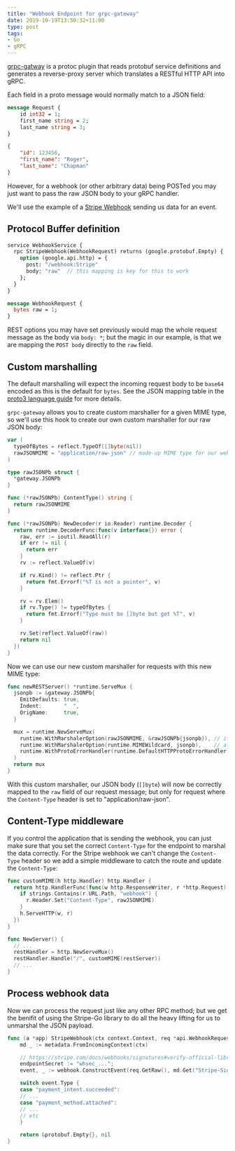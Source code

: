 ```yaml
---
title: "Webhook Endpoint for grpc-gateway"
date: 2019-10-19T13:50:32+11:00
type: post
tags:
- Go
- gRPC
---
```


[grpc-gatway](https://github.com/grpc-ecosystem/grpc-gateway) is a protoc plugin that reads protobuf service definitions 
and generates a reverse-proxy server which translates a RESTful HTTP API into gRPC.

Each field in a proto message would normally match to a JSON field:

```proto
message Request {
    id int32 = 1;
    first_name string = 2;
    last_name string = 3;
}
```
```JSON
{
    "id": 123456,
    "first_name": "Roger",
    "last_name": "Chapman"
}
```

However, for a webhook (or other arbitrary data) being POSTed you may just want to pass the raw JSON body to your gRPC handler.

We'll use the example of a [Stripe Webhook](https://stripe.com/docs/webhooks) sending us data for an event.

## Protocol Buffer definition

```proto
service WebhookService {
  rpc StripeWebhook(WebhookRequest) returns (google.protobuf.Empty) {
    option (google.api.http) = {
      post: "/webhook:Stripe"
      body: "raw"  // this mapping is key for this to work
    };
  }
}

message WebhookRequest {
  bytes raw = 1;
}
```

REST options you may have set previously would map the whole request message as the body via `body: *`; but the magic in our example, is that we 
are mapping the `POST body` directly to the `raw` field.

## Custom marshalling

The default marshalling will expect the incoming request body to be `base64` encoded as this is the default for `bytes`. See 
the JSON mapping table in the [proto3 language guide](https://developers.google.com/protocol-buffers/docs/proto3#json) for more details. 

`grpc-gateway` allows you to create custom marshaller for a given MIME type, so we'll use this hook to create our own custom marshaller for our raw JSON body:

```go
var (
  typeOfBytes = reflect.TypeOf([]byte(nil))
  rawJSONMIME = "application/raw-json" // made-up MIME type for our webhook
)

type rawJSONPb struct {
  *gateway.JSONPb
}

func (*rawJSONPb) ContentType() string {
  return rawJSONMIME
}

func (*rawJSONPb) NewDecoder(r io.Reader) runtime.Decoder {
  return runtime.DecoderFunc(func(v interface{}) error {
    raw, err := ioutil.ReadAll(r)
    if err != nil {
      return err
    }
    rv := reflect.ValueOf(v)

    if rv.Kind() != reflect.Ptr {
      return fmt.Errorf("%T is not a pointer", v)
    }

    rv = rv.Elem()
    if rv.Type() != typeOfBytes {
      return fmt.Errorf("Type must be []byte but got %T", v)
    }

    rv.Set(reflect.ValueOf(raw))
    return nil
  })
}
```

Now we can use our new custom marshaller for requests with this new MIME type:

```go
func newRESTServer() *runtime.ServeMux {
  jsonpb := &gateway.JSONPb{
    EmitDefaults: true,
    Indent:       "  ",
    OrigName:     true,
  }

  mux = runtime.NewServeMux(
    runtime.WithMarshalerOption(rawJSONMIME, &rawJSONPb{jsonpb}), // if content-type == "application/raw-json"
    runtime.WithMarshalerOption(runtime.MIMEWildcard, jsonpb),    // all other content-types
    runtime.WithProtoErrorHandler(runtime.DefaultHTTPProtoErrorHandler),
  )
  return mux
}
```

With this custom marshaller, our JSON body (`[]byte`) will now be correctly mapped to the `raw` field of our request message; but only for 
request where the `Content-Type` header is set to "application/raw-json".

## Content-Type middleware

If you control the application that is sending the webhook, you can just make sure that you set the correct `Content-Type` for the 
endpoint to marshal the data correctly. For the Stripe webhook we can't change the `Content-Type` header so we add a simple middleware to catch the route and update 
the `Content-Type`:

```go
func customMIME(h http.Handler) http.Handler {
  return http.HandlerFunc(func(w http.ResponseWriter, r *http.Request) {
    if strings.Contains(r.URL.Path, "webhook") {
      r.Header.Set("Content-Type", rawJSONMIME)
    }
    h.ServeHTTP(w, r)
  })
}

func NewServer() {
  // ...
  restHandler = http.NewServeMux()
  restHandler.Handle("/", customMIME(restServer))
  // ...
}
```

## Process webhook data

Now we can process the request just like any other RPC method; but we get the benifit of using the Stripe-Go library to 
do all the heavy lifting for us to unmarshal the JSON payload.

```go
func (a *app) StripeWebhook(ctx context.Context, req *api.WebhookRequest) (*protobuf.Empty, error) {
    md _ := metadata.FromIncomingContext(ctx)

    // https://stripe.com/docs/webhooks/signatures#verify-official-libraries
    endpointSecret := "whsec_...";
    event, _ := webhook.ConstructEvent(req.GetRaw(), md.Get("Stripe-Signature")[0], endpointSecret)

    switch event.Type {
    case "payment_intent.succeeded":
    // ...
    case "payment_method.attached":
    // ...
    // etc
    }

    return &protobuf.Empty{}, nil
}

```
